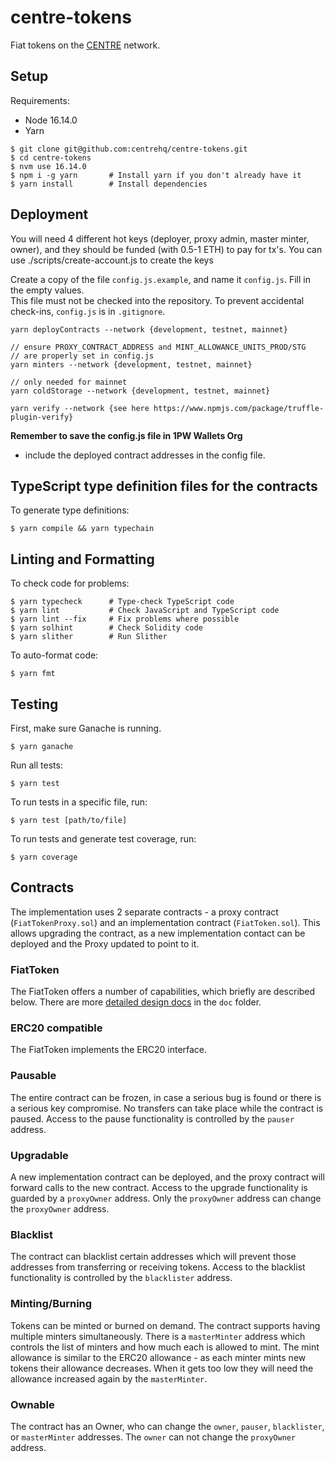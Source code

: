 # centre-tokens

Fiat tokens on the [CENTRE](https://centre.io) network.

## Setup

Requirements:

- Node 16.14.0
- Yarn

```
$ git clone git@github.com:centrehq/centre-tokens.git
$ cd centre-tokens
$ nvm use 16.14.0
$ npm i -g yarn       # Install yarn if you don't already have it
$ yarn install        # Install dependencies
```

## Deployment

You will need 4 different hot keys (deployer, proxy admin, master minter, owner), and they should be funded (with 0.5-1 ETH) to pay for tx's.
You can use ./scripts/create-account.js to create the keys

Create a copy of the file `config.js.example`, and name it `config.js`. 
Fill in the empty values.  
This file must not be checked into the repository. To prevent
accidental check-ins, `config.js` is in `.gitignore`.

```
yarn deployContracts --network {development, testnet, mainnet}

// ensure PROXY_CONTRACT_ADDRESS and MINT_ALLOWANCE_UNITS_PROD/STG 
// are properly set in config.js 
yarn minters --network {development, testnet, mainnet}

// only needed for mainnet
yarn coldStorage --network {development, testnet, mainnet}

yarn verify --network {see here https://www.npmjs.com/package/truffle-plugin-verify}
```

**Remember to save the config.js file in 1PW Wallets Org** 
- include the deployed contract addresses in the config file.

## TypeScript type definition files for the contracts

To generate type definitions:

```
$ yarn compile && yarn typechain
```

## Linting and Formatting

To check code for problems:

```
$ yarn typecheck      # Type-check TypeScript code
$ yarn lint           # Check JavaScript and TypeScript code
$ yarn lint --fix     # Fix problems where possible
$ yarn solhint        # Check Solidity code
$ yarn slither        # Run Slither
```

To auto-format code:

```
$ yarn fmt
```

## Testing

First, make sure Ganache is running.

```
$ yarn ganache
```

Run all tests:

```
$ yarn test
```

To run tests in a specific file, run:

```
$ yarn test [path/to/file]
```

To run tests and generate test coverage, run:

```
$ yarn coverage
```

## Contracts

The implementation uses 2 separate contracts - a proxy contract
(`FiatTokenProxy.sol`) and an implementation contract (`FiatToken.sol`). This
allows upgrading the contract, as a new implementation contact can be deployed
and the Proxy updated to point to it.

### FiatToken

The FiatToken offers a number of capabilities, which briefly are described
below. There are more [detailed design docs](./doc/tokendesign.md) in the `doc`
folder.

### ERC20 compatible

The FiatToken implements the ERC20 interface.

### Pausable

The entire contract can be frozen, in case a serious bug is found or there is a
serious key compromise. No transfers can take place while the contract is
paused. Access to the pause functionality is controlled by the `pauser` address.

### Upgradable

A new implementation contract can be deployed, and the proxy contract will
forward calls to the new contract. Access to the upgrade functionality is
guarded by a `proxyOwner` address. Only the `proxyOwner` address can change the
`proxyOwner` address.

### Blacklist

The contract can blacklist certain addresses which will prevent those addresses
from transferring or receiving tokens. Access to the blacklist functionality is
controlled by the `blacklister` address.

### Minting/Burning

Tokens can be minted or burned on demand. The contract supports having multiple
minters simultaneously. There is a `masterMinter` address which controls the
list of minters and how much each is allowed to mint. The mint allowance is
similar to the ERC20 allowance - as each minter mints new tokens their allowance
decreases. When it gets too low they will need the allowance increased again by
the `masterMinter`.

### Ownable

The contract has an Owner, who can change the `owner`, `pauser`, `blacklister`,
or `masterMinter` addresses. The `owner` can not change the `proxyOwner`
address.
